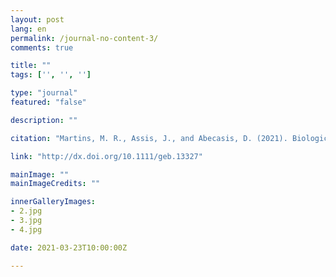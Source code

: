 ```yaml
---
layout: post
lang: en
permalink: /journal-no-content-3/
comments: true

title: ""
tags: ['', '', '']

type: "journal"
featured: "false"

description: ""

citation: "Martins, M. R., Assis, J., and Abecasis, D. (2021). Biologically meaningful distribution models highlight the benefits of the Paris Agreement for demersal fishing targets in the North Atlantic Ocean. 1–14. doi:10.1111/geb.13327."

link: "http://dx.doi.org/10.1111/geb.13327"

mainImage: ""
mainImageCredits: ""

innerGalleryImages:
- 2.jpg
- 3.jpg
- 4.jpg

date: 2021-03-23T10:00:00Z

---
```

